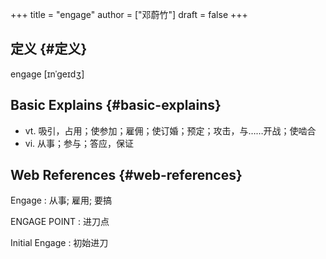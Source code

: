+++
title = "engage"
author = ["邓蔚竹"]
draft = false
+++

## 定义 {#定义}

engage [ɪnˈɡeɪdʒ]


## Basic Explains {#basic-explains}

-   vt. 吸引，占用；使参加；雇佣；使订婚；预定；攻击，与……开战；使啮合
-   vi. 从事；参与；答应，保证


## Web References {#web-references}

Engage
: 从事; 雇用; 要搞

ENGAGE POINT
: 进刀点

Initial Engage
: 初始进刀